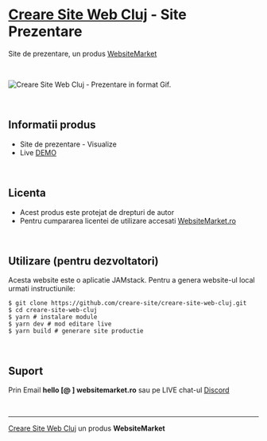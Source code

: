 ﻿# [Creare Site Web Cluj](https://creare-site-web-cluj.websitemarket.ro/) - Site Prezentare

Site de prezentare, un produs [WebsiteMarket](https://websitemarket.ro)

<br />

![Creare Site Web Cluj - Prezentare in format Gif.](https://raw.githubusercontent.com/creare-site/static/master/produse/creare-site-web-cluj-intro.gif)

<br />

## Informatii produs

- Site de prezentare - Visualize
- Live [DEMO](https://creare-site-web-cluj.websitemarket.ro)
 
<br />

## Licenta

- Acest produs este protejat de drepturi de autor
- Pentru cumpararea licentei de utilizare accesati [WebsiteMarket.ro](https://websitemarket.ro) 

<br />

## Utilizare (pentru dezvoltatori)

Acesta website este o aplicatie JAMstack. Pentru a genera website-ul local urmati instructiunile:

```
$ git clone https://github.com/creare-site/creare-site-web-cluj.git
$ cd creare-site-web-cluj
$ yarn # instalare module
$ yarn dev # mod editare live
$ yarn build # generare site productie
```

<br />

## Suport

Prin Email **hello [@ ] websitemarket.ro** sau pe LIVE chat-ul [Discord](https://discord.gg/MFRQmAk)

<br />

---
[Creare Site Web Cluj](https://creare-site-web-cluj.websitemarket.ro/) un produs **WebsiteMarket**
